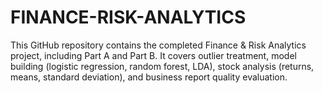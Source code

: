 # FINANCE-RISK-ANALYTICS
This GitHub repository contains the completed Finance &amp; Risk Analytics project, including Part A and Part B. It covers outlier treatment, model building (logistic regression, random forest, LDA), stock analysis (returns, means, standard deviation), and business report quality evaluation. 
